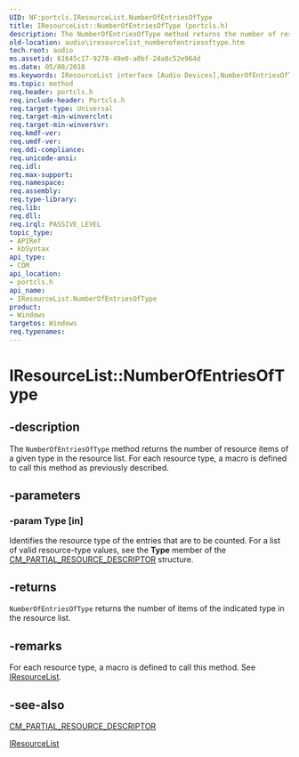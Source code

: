 ```yaml
---
UID: NF:portcls.IResourceList.NumberOfEntriesOfType
title: IResourceList::NumberOfEntriesOfType (portcls.h)
description: The NumberOfEntriesOfType method returns the number of resource items of a given type in the resource list. For each resource type, a macro is defined to call this method as previously described.
old-location: audio\iresourcelist_numberofentriesoftype.htm
tech.root: audio
ms.assetid: 61645c17-9278-49e0-a0bf-24a8c52e964d
ms.date: 05/08/2018
ms.keywords: IResourceList interface [Audio Devices],NumberOfEntriesOfType method, IResourceList.NumberOfEntriesOfType, IResourceList::NumberOfEntriesOfType, NumberOfEntriesOfType, NumberOfEntriesOfType method [Audio Devices], NumberOfEntriesOfType method [Audio Devices],IResourceList interface, audio.iresourcelist_numberofentriesoftype, audmp-routines_eb0c6999-a901-4087-b7bc-12057f91be90.xml, portcls/IResourceList::NumberOfEntriesOfType
ms.topic: method
req.header: portcls.h
req.include-header: Portcls.h
req.target-type: Universal
req.target-min-winverclnt: 
req.target-min-winversvr: 
req.kmdf-ver: 
req.umdf-ver: 
req.ddi-compliance: 
req.unicode-ansi: 
req.idl: 
req.max-support: 
req.namespace: 
req.assembly: 
req.type-library: 
req.lib: 
req.dll: 
req.irql: PASSIVE_LEVEL
topic_type:
- APIRef
- kbSyntax
api_type:
- COM
api_location:
- portcls.h
api_name:
- IResourceList.NumberOfEntriesOfType
product:
- Windows
targetos: Windows
req.typenames: 
---
```


# IResourceList::NumberOfEntriesOfType


## -description


The <code>NumberOfEntriesOfType</code> method returns the number of resource items of a given type in the resource list. For each resource type, a macro is defined to call this method as previously described.


## -parameters




### -param Type [in]

Identifies the resource type of the entries that are to be counted. For a list of valid resource-type values, see the <b>Type</b> member of the <a href="https://docs.microsoft.com/windows-hardware/drivers/ddi/content/wdm/ns-wdm-_cm_partial_resource_descriptor">CM_PARTIAL_RESOURCE_DESCRIPTOR</a> structure.


## -returns



<code>NumberOfEntriesOfType</code> returns the number of items of the indicated type in the resource list.




## -remarks



For each resource type, a macro is defined to call this method. See <a href="https://docs.microsoft.com/windows-hardware/drivers/ddi/content/portcls/nn-portcls-iresourcelist">IResourceList</a>.




## -see-also




<a href="https://docs.microsoft.com/windows-hardware/drivers/ddi/content/wdm/ns-wdm-_cm_partial_resource_descriptor">CM_PARTIAL_RESOURCE_DESCRIPTOR</a>



<a href="https://docs.microsoft.com/windows-hardware/drivers/ddi/content/portcls/nn-portcls-iresourcelist">IResourceList</a>
 

 

